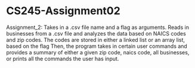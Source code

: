 # CS245-Assignment02
Assignment_2: Takes in a .csv file name and a flag as arguments. Reads in businesses from a .csv file and 
analyzes the data based on NAICS codes and zip codes. The codes are stored in either a linked list or an array list, based on the flag
Then, the program takes in certain user commands and provides a summary of either a given zip code, naics code, all businesses,
or prints all the commands the user has input.
